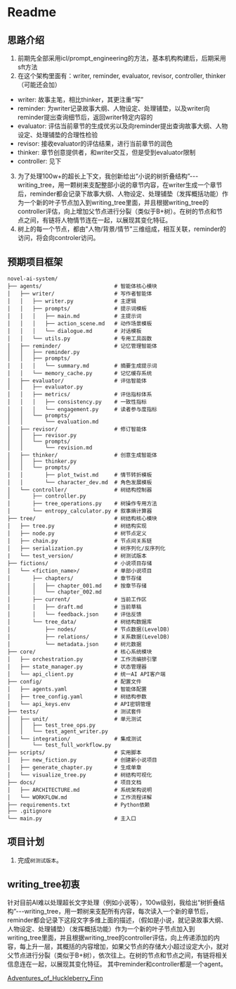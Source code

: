 # Readme

## 思路介绍
1. 前期先全部采用icl/prompt_engineering的方法，基本机构构建后，后期采用sft方法
2. 在这个架构里面有：writer, reminder, evaluator, revisor, controller, thinker（可能还会加）
- writer: 故事主笔，相比thinker，其更注重“写”
- reminder: 为writer记录故事大纲、人物设定、处理铺垫，以及writer向reminder提出查询细节后，返回writer特定内容的
- evaluator: 评估当前章节的生成优劣以及向reminder提出查询故事大纲、人物设定、处理铺垫的合理性检验
- revisor: 接收evaluator的评估结果，进行当前章节的润色
- thinker: 章节创意提供者，和writer交互，但是受到evaluator限制
- controller: 见下
3. 为了处理100w+的超长上下文，我创新给出“小说的树折叠结构”---writing_tree，用一颗树来支配整部小说的章节内容，在writer生成一个章节后，reminder都会记录下故事大纲、人物设定、处理铺垫（发挥概括功能）作为一个新的叶子节点加入到writing_tree里面，并且根据writing_tree的controller评估，向上增加父节点进行分裂（类似于B+树）。在树的节点和节点之间，有链将人物情节连在一起，以展现其变化特征。
4. 树上的每一个节点，都由"人物/背景/情节"三维组成，相互关联，reminder的访问，将会向controler访问。

## 预期项目框架
```text
novel-ai-system/
├── agents/                       # 智能体核心模块
│   ├── writer/                   # 写作者智能体
│   │   ├── writer.py             # 主逻辑
│   │   ├── prompts/              # 提示词模板
│   │   │   ├── main.md           # 主提示词
│   │   │   ├── action_scene.md   # 动作场景模板
│   │   │   └── dialogue.md       # 对话模板
│   │   └── utils.py              # 专用工具函数
│   ├── reminder/                 # 记忆管理智能体
│   │   ├── reminder.py
│   │   ├── prompts/
│   │   │   └── summary.md        # 摘要生成提示词
│   │   └── memory_cache.py       # 记忆缓存系统
│   ├── evaluator/                # 评估智能体
│   │   ├── evaluator.py
│   │   ├── metrics/              # 评估指标体系
│   │   │   ├── consistency.py    # 一致性指标
│   │   │   └── engagement.py     # 读者参与度指标
│   │   └── prompts/
│   │       └── evaluation.md
│   ├── revisor/                  # 修订智能体
│   │   ├── revisor.py
│   │   └── prompts/
│   │       └── revision.md
│   ├── thinker/                  # 创意生成智能体
│   │   ├── thinker.py
│   │   └── prompts/
│   │       ├── plot_twist.md     # 情节转折模板
│   │       └── character_dev.md  # 角色发展模板
│   └── controller/               # 树结构控制器
│       ├── controller.py
│       ├── tree_operations.py    # 树操作专用方法
│       └── entropy_calculator.py # 叙事熵计算器
├── tree/                         # 树结构核心模块
│   ├── tree.py                   # 树结构实现
│   ├── node.py                   # 树节点定义
│   ├── chain.py                  # 节点间关系链
│   ├── serialization.py          # 树序列化/反序列化
|   └── test_version/             # 树测试版本
├── fictions/                     # 小说项目存储
│   └── <fiction_name>/           # 单部小说项目
│       ├── chapters/             # 章节存储
│       │   ├── chapter_001.md    # 按章节存储
│       │   └── chapter_002.md
│       ├── current/              # 当前工作区
│       │   ├── draft.md          # 当前草稿
│       │   └── feedback.json     # 评估反馈
│       └── tree_data/            # 树结构数据库
│           ├── nodes/            # 节点数据(LevelDB)
│           ├── relations/        # 关系数据(LevelDB)
│           └── metadata.json     # 树元数据
├── core/                         # 核心系统模块
│   ├── orchestration.py          # 工作流编排引擎
│   ├── state_manager.py          # 状态管理器
│   └── api_client.py             # 统一AI API客户端
├── config/                       # 配置文件
│   ├── agents.yaml               # 智能体配置
│   ├── tree_config.yaml          # 树结构参数
│   └── api_keys.env              # API密钥管理
├── tests/                        # 测试套件
│   ├── unit/                     # 单元测试
│   │   ├── test_tree_ops.py
│   │   └── test_agent_writer.py
│   └── integration/              # 集成测试
│       └── test_full_workflow.py
├── scripts/                      # 实用脚本
│   ├── new_fiction.py            # 创建新小说项目
│   ├── generate_chapter.py       # 生成单章
│   └── visualize_tree.py         # 树结构可视化
├── docs/                         # 项目文档
│   ├── ARCHITECTURE.md           # 系统架构说明
│   └── WORKFLOW.md               # 工作流程详解
├── requirements.txt              # Python依赖
├── .gitignore
└── main.py                       # 主入口
```

## 项目计划
1. 完成`树测试版本`。



## writing_tree初衷
针对目前AI难以处理超长文字处理（例如小说等），100w级别，我给出“树折叠结构”---writing_tree，用一颗树来支配所有内容，每次读入一个新的章节后，reminder都会记录下这段文字多维上面的描述，（假如是小说，就记录故事大纲、人物设定、处理铺垫）（发挥概括功能）作为一个新的叶子节点加入到writing_tree里面，并且根据writing_tree的controller评估，向上传递添加的内容，每上升一层，其概括的内容增加，如果父节点的存储大小超过设定大小，就对父节点进行分裂（类似于B+树），依次往上。在树的节点和节点之间，有链将相关信息连在一起，以展现其变化特征。
其中reminder和controller都是一个agent。

[Adventures_of_Huckleberry_Finn](https://www.gutenberg.org/ebooks/76)